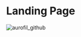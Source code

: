 # Landing Page

![aurofil_github](https://user-images.githubusercontent.com/116990574/231334063-51937373-c598-4426-b3fc-23daa8592faa.png)
